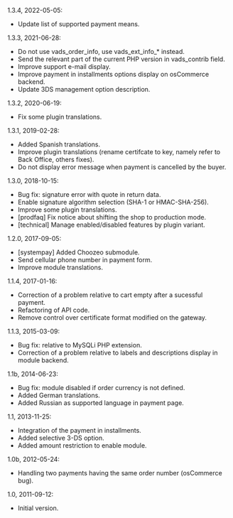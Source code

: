 1.3.4, 2022-05-05:
- Update list of supported payment means.

1.3.3, 2021-06-28:
- Do not use vads\_order\_info, use vads\_ext\_info\_* instead.
- Send the relevant part of the current PHP version in vads\_contrib field.
- Improve support e-mail display.
- Improve payment in installments options display on osCommerce backend.
- Update 3DS management option description.

1.3.2, 2020-06-19:
- Fix some plugin translations.

1.3.1, 2019-02-28:
- Added Spanish translations.
- Improve plugin translations (rename certifcate to key, namely refer to Back Office, others fixes).
- Do not display error message when payment is cancelled by the buyer.

1.3.0, 2018-10-15:
- Bug fix: signature error with quote in return data.
- Enable signature algorithm selection (SHA-1 or HMAC-SHA-256).
- Improve some plugin translations.
- [prodfaq] Fix notice about shifting the shop to production mode.
- [technical] Manage enabled/disabled features by plugin variant.

1.2.0, 2017-09-05:
- [systempay] Added Choozeo submodule.
- Send cellular phone number in payment form.
- Improve module translations.

1.1.4, 2017-01-16:
- Correction of a problem relative to cart empty after a sucessful payment.
- Refactoring of API code.
- Remove control over certificate format modified on the gateway.

1.1.3, 2015-03-09:
- Bug fix: relative to MySQLi PHP extension.
- Correction of a problem relative to labels and descriptions display in module backend.

1.1b, 2014-06-23:
- Bug fix: module disabled if order currency is not defined.
- Added German translations.
- Added Russian as supported language in payment page.

1.1, 2013-11-25:
- Integration of the payment in installments.
- Added selective 3-DS option.
- Added amount restriction to enable module.

1.0b, 2012-05-24:
- Handling two payments having the same order number (osCommerce bug).

1.0, 2011-09-12:
- Initial version.
